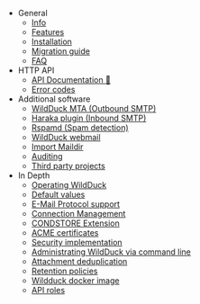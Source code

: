-   General
    -   [Info](README.md)
    -   [Features](general/features.md)
    -   [Installation](general/install.md)
    -   [Migration guide](general/migration-guide.md)
    -   [FAQ](general/faq.md)
-   HTTP API
    -   [API Documentation :link:](//docs.wildduck.email/api)
    -   [Error codes](api-error-codes.md)
-   Additional software
    -   [WildDuck MTA (Outbound SMTP)](additional-software/wildduck-mta.md)
    -   [Haraka plugin (Inbound SMTP)](additional-software/haraka-plugin.md)
    -   [Rspamd (Spam detection)](additional-software/rspamd.md)
    -   [WildDuck webmail](additional-software/webmail.md)
    -   [Import Maildir](additional-software/import-maildir.md)
    -   [Auditing](additional-software/auditing.md)
    -   [Third party projects](additional-software/third-party-projects.md)
-   In Depth
    -   [Operating WildDuck](in-depth/operating-wildduck.md)
    -   [Default values](in-depth/default-values.md)
    -   [E-Mail Protocol support](in-depth/protocol-support.md)
    -   [Connection Management](in-depth/connection-management.md)
    -   [CONDSTORE Extension](in-depth/condstore-extension.md)
    -   [ACME certificates](in-depth/acme-certificates.md)
    -   [Security implementation](in-depth/security.md)
    -   [Administrating WildDuck via command line](in-depth/command-line.md)
    -   [Attachment deduplication](in-depth/attachment-deduplication.md)
    -   [Retention policies](in-depth/retention-policies.md)
    -   [Wildduck docker image](in-depth/docker.md)
    -   [API roles](in-depth/roles.md)
